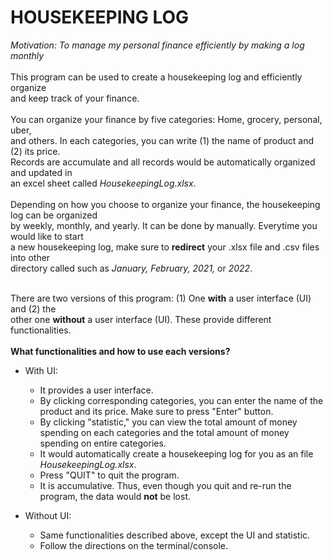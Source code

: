 # HOUSEKEEPING LOG #
*Motivation: To manage my personal finance efficiently by making a log monthly*
<br>
<br>This program can be used to create a housekeeping log and efficiently organize 
<br>and keep track of your finance.
<br>
<br>You can organize your finance by five categories: Home, grocery, personal, uber,
<br>and others. In each categories, you can write (1) the name of product and (2) its price.
<br>Records are accumulate and all records would be automatically organized and updated in
<br>an excel sheet called *HousekeepingLog.xlsx*. 
<br>
<br>Depending on how you choose to organize your finance, the housekeeping log can be organized 
<br>by weekly, monthly, and yearly. It can be done by manually. Everytime you would like to start
<br>a new housekeeping log, make sure to **redirect** your .xlsx file and .csv files into other
<br>directory called such as *January, February, 2021,* or *2022*. 

<br>There are two versions of this program: (1) One **with** a user interface (UI) and (2) the 
<br>other one **without** a user interface (UI). These provide different functionalities.
<br>
<br>**What functionalities and how to use each versions?**
- With UI: 
  - It provides a user interface. 
  - By clicking corresponding categories, you can enter the name of the product and its price. Make sure to press "Enter" button.
  - By clicking "statistic," you can view the total amount of money spending on each categories and the total amount of money spending on entire categories.
  - It would automatically create a housekeeping log for you as an file *HousekeepingLog.xlsx*. 
  - Press "QUIT" to quit the program.
  - It is accumulative. Thus, even though you quit and re-run the program, the data would **not** be lost.
      
- Without UI:
  - Same functionalities described above, except the UI and statistic.
  - Follow the directions on the terminal/console.
